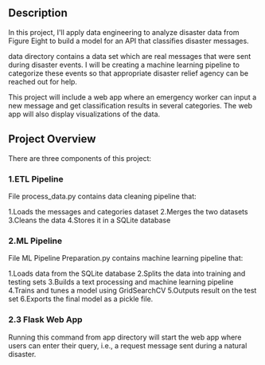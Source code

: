 ## Description
In this project, I'll apply data engineering to analyze disaster data from Figure Eight to build a model for an API that classifies disaster messages.

data directory contains a data set which are real messages that were sent during disaster events. I will be creating a machine learning pipeline to categorize these events so that appropriate disaster relief agency can be reached out for help.

This project will include a web app where an emergency worker can input a new message and get classification results in several categories. The web app will also display visualizations of the data.

## Project Overview

There are three components of this project:

### 1.ETL Pipeline
File process_data.py contains data cleaning pipeline that:

1.Loads the messages and categories dataset
2.Merges the two datasets
3.Cleans the data
4.Stores it in a SQLite database

### 2.ML Pipeline
File ML Pipeline Preparation.py contains machine learning pipeline that:

1.Loads data from the SQLite database
2.Splits the data into training and testing sets
3.Builds a text processing and machine learning pipeline
4.Trains and tunes a model using GridSearchCV
5.Outputs result on the test set
6.Exports the final model as a pickle file.


### 2.3 Flask Web App

Running this command from app directory will start the web app where users can enter their query, i.e., a request message sent during a natural disaster.


  

